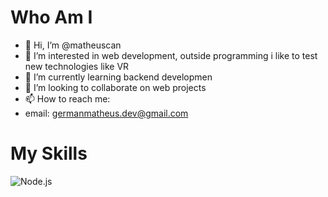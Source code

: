 # Who Am I
- 👋 Hi, I’m @matheuscan
- 👀 I’m interested in web development, outside programming i like to test new technologies like VR 
- 🌱 I’m currently learning backend developmen
- 💞️ I’m looking to collaborate on web projects
- 📫 How to reach me:
- email: germanmatheus.dev@gmail.com

# My Skills

![Node.js]('./images/nodejs.png')
